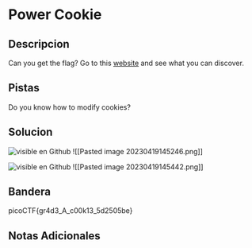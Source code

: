 # Power Cookie

## Descripcion
Can you get the flag? Go to this [website](http://saturn.picoctf.net:65442/) and see what you can discover.

## Pistas
Do you know how to modify cookies?

## Solucion 
![visible en Github](https://github.com/Alexlife2002003/ChallengesCTF/blob/main/Retos-Seguridad/SegundoParcial/Pasted%20image%2020230419145246.png)
![[Pasted image 20230419145246.png]]

![visible en Github](https://github.com/Alexlife2002003/ChallengesCTF/blob/main/Retos-Seguridad/SegundoParcial/Pasted%20image%2020230419145442.png)
![[Pasted image 20230419145442.png]]

## Bandera
picoCTF{gr4d3_A_c00k13_5d2505be}

## Notas Adicionales 

